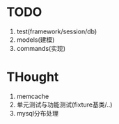 TODO
=============
1) test(framework/session/db)
2) models(建模)
3) commands(实现)


THought
=============
1) memcache
2) 单元测试与功能测试(fixture基类/..)
3) mysql分布处理
